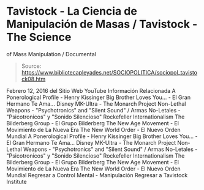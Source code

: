 # Tavistock - La Ciencia de Manipulación de Masas / Tavistock - The Science 
of Mass Manipulation / Documental

> Source: https://www.bibliotecapleyades.net/SOCIOPOLITICA/sociopol_tavistock08.htm

Febrero 12, 2016
del Sitio Web YouTube
Información Relacionada
A Ponerological Profile - Henry Kissinger Big Brother Loves You... - El Gran Hermano Te Ama... Disney MK-Ultra - The Monarch Project Non-Lethal Weapons - "Psychotronics" and "Silent Sound" / Armas No-Letales - "Psicotronicos" y "Sonido Silencioso" Rockefeller Internationalism The Bilderberg Group - El Grupo Bilderberg The New Age Movement - El Movimiento de La Nueva Era The New World Order - El Nuevo Orden Mundial
A Ponerological Profile - Henry Kissinger
Big Brother Loves You... - El Gran Hermano Te Ama...
Disney
MK-Ultra - The Monarch Project
Non-Lethal Weapons - "Psychotronics" and "Silent Sound" / Armas No-Letales - "Psicotronicos" y "Sonido Silencioso"
Rockefeller Internationalism
The Bilderberg Group - El Grupo Bilderberg
The New Age Movement - El Movimiento de La Nueva Era
The New World Order - El Nuevo Orden Mundial
Regresar a Control Mental - Manipulación
Regresar a Tavistock Institute
